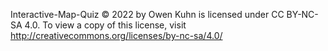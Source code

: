 Interactive-Map-Quiz © 2022 by Owen Kuhn is licensed under CC BY-NC-SA 4.0. To view a copy of this license, visit http://creativecommons.org/licenses/by-nc-sa/4.0/